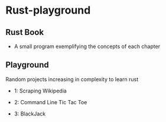 # Rust-playground

## Rust Book

- A small program exemplifying the concepts of each chapter

## Playground

Random projects increasing in complexity to learn rust

- 1: Scraping Wikipedia

- 2: Command Line Tic Tac Toe

- 3: BlackJack
